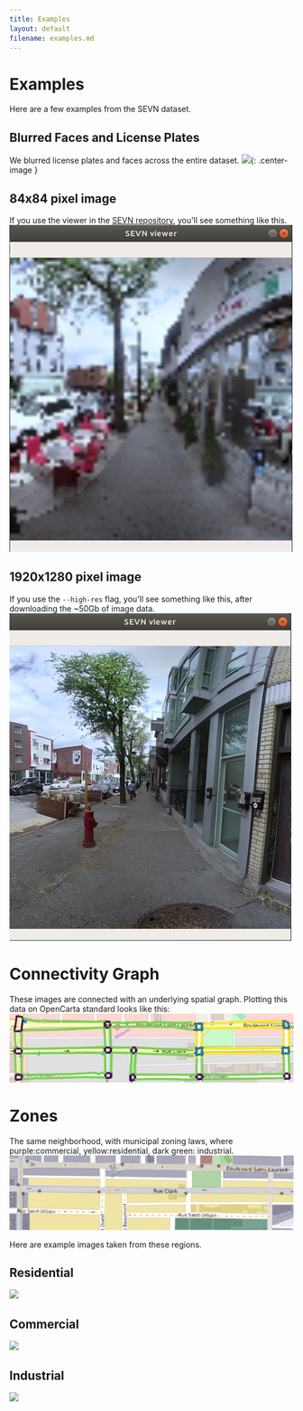 ```yaml
---
title: Examples
layout: default
filename: examples.md
--- 
```


# Examples
Here are a few examples from the SEVN dataset.

## Blurred Faces and License Plates
We blurred license plates and faces across the entire dataset.
![](img/blur.png){: .center-image }


## 84x84 pixel image
If you use the viewer in the [SEVN repository](github.com/mweiss17/SEVN), you'll see something like this.
![](img/low-res-viewer.png)

## 1920x1280 pixel image
If you use the `--high-res` flag, you'll see something like this, after downloading the ~50Gb of image data.
![](img/high-res-viewer.png)

# Connectivity Graph
These images are connected with an underlying spatial graph. Plotting this data on OpenCarta standard looks like this:
![](img/spatial_graph.png)

# Zones
The same neighborhood, with municipal zoning laws, where purple:commercial, yellow:residential, dark green: industrial. 
![](img/zones.png)

Here are example images taken from these regions.
## Residential
![](img/residential.png)

## Commercial
![](img/commercial.png)

## Industrial
![](img/industrial.png)

